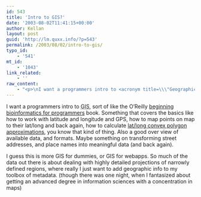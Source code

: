 ```yaml
---
id: 543
title: 'Intro to GIS?'
date: '2003-08-02T11:41:15+00:00'
author: Kellan
layout: post
guid: 'http://lm.quxx.info/?p=543'
permalink: /2003/08/02/intro-to-gis/
typo_id:
    - '541'
mt_id:
    - '1043'
link_related:
    - ''
raw_content:
    - "<p>\nI want a programmers intro to <acronym title=\\\"Geographical Information Systems\\\">GIS</acronym>, sort of like the O\\'Reilly <a href=\\\"http://www.oreilly.com/catalog/bioskills/\\\">beginning bioinformatics for programmers</a> book.  Something that covers the basics like how to work with latitude and longitude and GPS, how to map points on map to their lat/long and back again, how to calculate <a href=\\\"http://rdfig.xmlhack.com/2003/02/14/2003-02-14.html\\\">lat/long convex polygon approximations</a>, you know that kind of thing.  Also a good over view of available data, and formats.  Maybe something on transforming street addresses, and place names into meaningful data (and back again).\n</p>\n<p>\nI guess this is more GIS for dummies, or GIS for webapps.  So much of the data out there is about dealing with highly detailed projections of narrowly defined regions, where really I just want to add geographic info to my toolbox of metadata. (though there was one night, when I fantasized about getting an advanced degree in information sciences with a concentration in maps)  \n</p>"
---
```


I want a programmers intro to <acronym title="Geographical Information Systems">GIS</acronym>, sort of like the O’Reilly [beginning bioinformatics for programmers](http://www.oreilly.com/catalog/bioskills/) book. Something that covers the basics like how to work with latitude and longitude and GPS, how to map points on map to their lat/long and back again, how to calculate [lat/long convex polygon approximations](http://rdfig.xmlhack.com/2003/02/14/2003-02-14.html), you know that kind of thing. Also a good over view of available data, and formats. Maybe something on transforming street addresses, and place names into meaningful data (and back again).

I guess this is more GIS for dummies, or GIS for webapps. So much of the data out there is about dealing with highly detailed projections of narrowly defined regions, where really I just want to add geographic info to my toolbox of metadata. (though there was one night, when I fantasized about getting an advanced degree in information sciences with a concentration in maps)